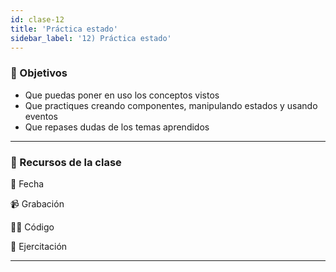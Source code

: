 ```yaml
---
id: clase-12
title: 'Práctica estado'
sidebar_label: '12) Práctica estado'
---
```


### 🏁 Objetivos

- Que puedas poner en uso los conceptos vistos
- Que practiques creando componentes, manipulando estados y usando eventos
- Que repases dudas de los temas aprendidos

---

### 🚀 Recursos de la clase

📆 Fecha

📹 Grabación

👩‍💻 Código

💪 Ejercitación

---
